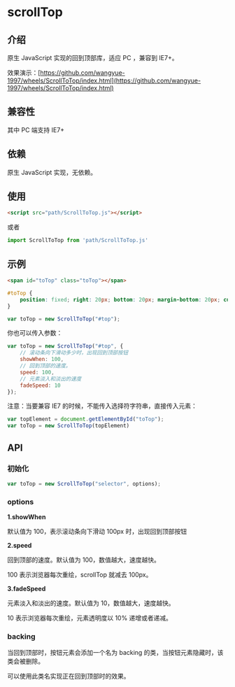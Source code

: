 # scrollTop

## 介绍

原生 JavaScript 实现的回到顶部库，适应 PC ，兼容到 IE7+。

效果演示：[https://github.com/wangyue-1997/wheels/ScrollToTop/index.html](https://github.com/wangyue-1997/wheels/ScrollToTop/index.html)

## 兼容性

其中 PC 端支持 IE7+ 

## 依赖

原生 JavaScript 实现，无依赖。


## 使用

```html
<script src="path/ScrollToTop.js"></script>
```

或者

```js
import ScrollToTop from 'path/ScrollToTop.js'
```

## 示例

```html
<span id="toTop" class="toTop"></span>
```

```css
#toTop {
    position: fixed; right: 20px; bottom: 20px; margin-bottom: 20px; cursor: pointer; width: 0; height: 0; border-top: 30px solid transparent; border-bottom: 60px solid #3498db; border-left: 30px solid transparent; border-right: 30px solid transparent; 
}
```

```js
var toTop = new ScrollToTop("#top");
```

你也可以传入参数：

```js
var toTop = new ScrollToTop("#top", {
    // 滚动条向下滑动多少时，出现回到顶部按钮
    showWhen: 100,
    // 回到顶部的速度。
    speed: 100,
    // 元素淡入和淡出的速度
    fadeSpeed: 10
});
```

注意：当要兼容 IE7 的时候，不能传入选择符字符串，直接传入元素：

```js
var topElement = document.getElementById("toTop");
var toTop = new ScrollToTop(topElement)
```

## API

### 初始化

```js
var toTop = new ScrollToTop("selector", options);
```

### options

**1.showWhen**

默认值为 100，表示滚动条向下滑动 100px 时，出现回到顶部按钮

**2.speed**

回到顶部的速度。默认值为 100，数值越大，速度越快。

100 表示浏览器每次重绘，scrollTop 就减去 100px。

**3.fadeSpeed**

元素淡入和淡出的速度。默认值为 10，数值越大，速度越快。

10 表示浏览器每次重绘，元素透明度以 10% 递增或者递减。

### backing

当回到顶部时，按钮元素会添加一个名为 backing 的类，当按钮元素隐藏时，该类会被删除。

可以使用此类名实现正在回到顶部时的效果。
